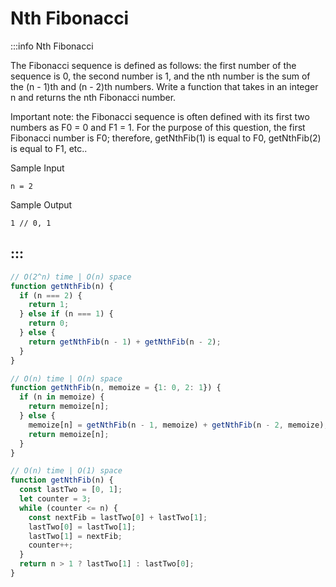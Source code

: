 # Nth Fibonacci

:::info Nth Fibonacci

The Fibonacci sequence is defined as follows: the first number of the sequence is 0, the second number is 1, and the nth number is the sum of the (n - 1)th and (n - 2)th numbers. Write a function that takes in an integer n and returns the nth Fibonacci number.

Important note: the Fibonacci sequence is often defined with its first two numbers as F0 = 0 and F1 = 1. For the purpose of this question, the first Fibonacci number is F0; therefore, getNthFib(1) is equal to F0, getNthFib(2) is equal to F1, etc..

Sample Input
```
n = 2
```

Sample Output
```
1 // 0, 1
```
:::
---

```js title="Solution 1"
// O(2^n) time | O(n) space
function getNthFib(n) {
  if (n === 2) {
    return 1;
  } else if (n === 1) {
    return 0;
  } else {
    return getNthFib(n - 1) + getNthFib(n - 2);
  }
}
```

```js title="Solution 2"
// O(n) time | O(n) space
function getNthFib(n, memoize = {1: 0, 2: 1}) {
  if (n in memoize) {
    return memoize[n];
  } else {
    memoize[n] = getNthFib(n - 1, memoize) + getNthFib(n - 2, memoize);
    return memoize[n];
  }
}
```

```js title="Solution 3"
// O(n) time | O(1) space
function getNthFib(n) {
  const lastTwo = [0, 1];
  let counter = 3;
  while (counter <= n) {
    const nextFib = lastTwo[0] + lastTwo[1];
    lastTwo[0] = lastTwo[1];
    lastTwo[1] = nextFib;
    counter++;
  }
  return n > 1 ? lastTwo[1] : lastTwo[0];
}
```
